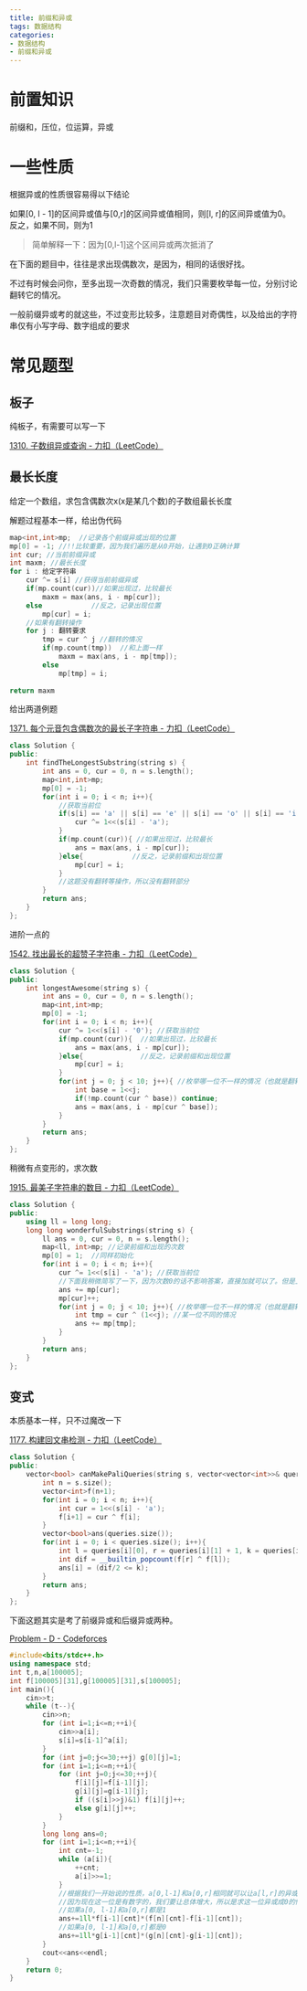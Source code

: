 ```yaml
---
title: 前缀和异或
tags: 数据结构
categories:
- 数据结构
- 前缀和异或
---
```


# 前置知识

前缀和，压位，位运算，异或

# 一些性质

根据异或的性质很容易得以下结论

如果[0, l - 1]的区间异或值与[0,r]的区间异或值相同，则[l, r]的区间异或值为0。反之，如果不同，则为1

> 简单解释一下：因为[0,l-1]这个区间异或两次抵消了

在下面的题目中，往往是求出现偶数次，是因为，相同的话很好找。

不过有时候会问你，至多出现一次奇数的情况，我们只需要枚举每一位，分别讨论翻转它的情况。

一般前缀异或考的就这些，不过变形比较多，注意题目对奇偶性，以及给出的字符串仅有小写字母、数字组成的要求

# 常见题型

## 板子

纯板子，有需要可以写一下

[1310. 子数组异或查询 - 力扣（LeetCode）](https://leetcode.cn/problems/xor-queries-of-a-subarray/description/)

## 最长长度

给定一个数组，求包含偶数次x(x是某几个数)的子数组最长长度

解题过程基本一样，给出伪代码

```cpp
map<int,int>mp;  //记录各个前缀异或出现的位置
mp[0] = -1; //!!比较重要，因为我们遍历是从0开始，让遇到0正确计算
int cur; //当前前缀异或
int maxm; //最长长度
for i : 给定字符串
    cur ^= s[i] //获得当前前缀异或
    if(mp.count(cur))//如果出现过，比较最长
        maxm = max(ans, i - mp[cur]); 
	else 			//反之，记录出现位置
        mp[cur] = i;
	//如果有翻转操作
	for j : 翻转要求
        tmp = cur ^ j //翻转的情况
        if(mp.count(tmp))  //和上面一样
            maxm = max(ans, i - mp[tmp]);
        else
            mp[tmp] = i;
        
return maxm
```



给出两道例题

[1371. 每个元音包含偶数次的最长子字符串 - 力扣（LeetCode）](https://leetcode.cn/problems/find-the-longest-substring-containing-vowels-in-even-counts/description/)

```cpp
class Solution {
public:
    int findTheLongestSubstring(string s) {
        int ans = 0, cur = 0, n = s.length();
        map<int,int>mp;
        mp[0] = -1;
        for(int i = 0; i < n; i++){
            //获取当前位
            if(s[i] == 'a' || s[i] == 'e' || s[i] == 'o' || s[i] == 'i' || s[i] == 'u'){
                cur ^= 1<<(s[i] - 'a');
            }
            if(mp.count(cur)){ //如果出现过，比较最长
                ans = max(ans, i - mp[cur]);
            }else{			  //反之，记录前缀和出现位置
                mp[cur] = i;
            }
            //这题没有翻转等操作，所以没有翻转部分
        }
        return ans;
    }
};
```

进阶一点的

[1542. 找出最长的超赞子字符串 - 力扣（LeetCode）](https://leetcode.cn/problems/find-longest-awesome-substring/)

```cpp
class Solution {
public:
    int longestAwesome(string s) {
        int ans = 0, cur = 0, n = s.length();
        map<int,int>mp;
        mp[0] = -1;
        for(int i = 0; i < n; i++){
            cur ^= 1<<(s[i] - '0');	//获取当前位
            if(mp.count(cur)){	//如果出现过，比较最长
                ans = max(ans, i - mp[cur]); 
            }else{				//反之，记录前缀和出现位置
                mp[cur] = i; 
            }
            for(int j = 0; j < 10; j++){ //枚举哪一位不一样的情况（也就是翻转部分）
                int base = 1<<j;
                if(!mp.count(cur ^ base)) continue;
                ans = max(ans, i - mp[cur ^ base]);
            }
        }
        return ans;
    }
};
```

稍微有点变形的，求次数

[1915. 最美子字符串的数目 - 力扣（LeetCode）](https://leetcode.cn/problems/number-of-wonderful-substrings/description/)

```cpp
class Solution {
public:
    using ll = long long;
    long long wonderfulSubstrings(string s) {
        ll ans = 0, cur = 0, n = s.length();
        map<ll, int>mp; //记录前缀和出现的次数
        mp[0] = 1;  //同样初始化
        for(int i = 0; i < n; i++){
            cur ^= 1<<(s[i] - 'a'); //获取当前位
            //下面我稍微简写了一下，因为次数0的话不影响答案，直接加就可以了。但是上面的题目，如果是起始0就会影响答案
            ans += mp[cur];
            mp[cur]++;
            for(int j = 0; j < 10; j++){ //枚举哪一位不一样的情况（也就是翻转部分）
                int tmp = cur ^ (1<<j); //某一位不同的情况
                ans += mp[tmp];
            }
        }
        return ans;
    }
};
```



## 变式

本质基本一样，只不过魔改一下

[1177. 构建回文串检测 - 力扣（LeetCode）](https://leetcode.cn/problems/can-make-palindrome-from-substring/description/)

```cpp
class Solution {
public:
    vector<bool> canMakePaliQueries(string s, vector<vector<int>>& queries) {
        int n = s.size();
        vector<int>f(n+1);
        for(int i = 0; i < n; i++){
            int cur = 1<<(s[i] - 'a');
            f[i+1] = cur ^ f[i];
        }
        vector<bool>ans(queries.size());
        for(int i = 0; i < queries.size(); i++){
            int l = queries[i][0], r = queries[i][1] + 1, k = queries[i][2];
            int dif = __builtin_popcount(f[r] ^ f[l]);
            ans[i] = (dif/2 <= k);
        }
        return ans;
    }
};
```

下面这题其实是考了前缀异或和后缀异或两种。

[Problem - D - Codeforces](https://mirror.codeforces.com/contest/1957/problem/D)

```cpp
#include<bits/stdc++.h>
using namespace std;
int t,n,a[100005];
int f[100005][31],g[100005][31],s[100005];
int main(){
	cin>>t;
	while (t--){
		cin>>n;
		for (int i=1;i<=n;++i){
			cin>>a[i];
			s[i]=s[i-1]^a[i];
		}
		for (int j=0;j<=30;++j) g[0][j]=1;
		for (int i=1;i<=n;++i){
			for (int j=0;j<=30;++j){
				f[i][j]=f[i-1][j];
				g[i][j]=g[i-1][j];
				if ((s[i]>>j)&1) f[i][j]++;
				else g[i][j]++;
			}
		}
		long long ans=0;
		for (int i=1;i<=n;++i){
			int cnt=-1;
			while (a[i]){
				++cnt;
				a[i]>>=1;
			}
            //根据我们一开始说的性质，a[0,l-1]和a[0,r]相同就可以让a[l,r]的异或值为0，即这一位置0
            //因为现在这一位是有数字的，我们要让总体增大，所以是求这一位异或成0的情况
            //如果a[0, l-1]和a[0,r]都是1
			ans+=1ll*f[i-1][cnt]*(f[n][cnt]-f[i-1][cnt]);
            //如果a[0, l-1]和a[0,r]都是0
			ans+=1ll*g[i-1][cnt]*(g[n][cnt]-g[i-1][cnt]);
		}
		cout<<ans<<endl;
	}
	return 0;
}
```